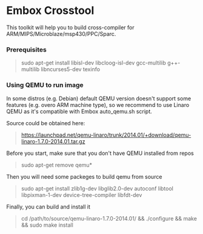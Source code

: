 # Embox Crosstool
This toolkit will help you to build cross-compiler for ARM/MIPS/Microblaze/msp430/PPC/Sparc.

### Prerequisites
> sudo apt-get install libisl-dev libcloog-isl-dev gcc-multilib g++-multilib libncurses5-dev texinfo

### Using QEMU to run image

In some distros (e.g. Debian) default QEMU version doesn't support some features (e.g. overo ARM machine type), so we recommend to use Linaro QEMU as it's compatible with Embox auto_qemu.sh script.

Source could be obtained here:
> https://launchpad.net/qemu-linaro/trunk/2014.01/+download/qemu-linaro-1.7.0-2014.01.tar.gz

Before you start, make sure that you don't have QEMU installed from repos
> sudo apt-get remove qemu*

Then you will need some packeges to build qemu from source
> sudo apt-get install zlib1g-dev libglib2.0-dev autoconf libtool libpixman-1-dev device-tree-compiler libfdt-dev

Finally, you can build and install it
> cd /path/to/source/qemu-linaro-1.7.0-2014.01/ && ./configure && make && sudo make install
